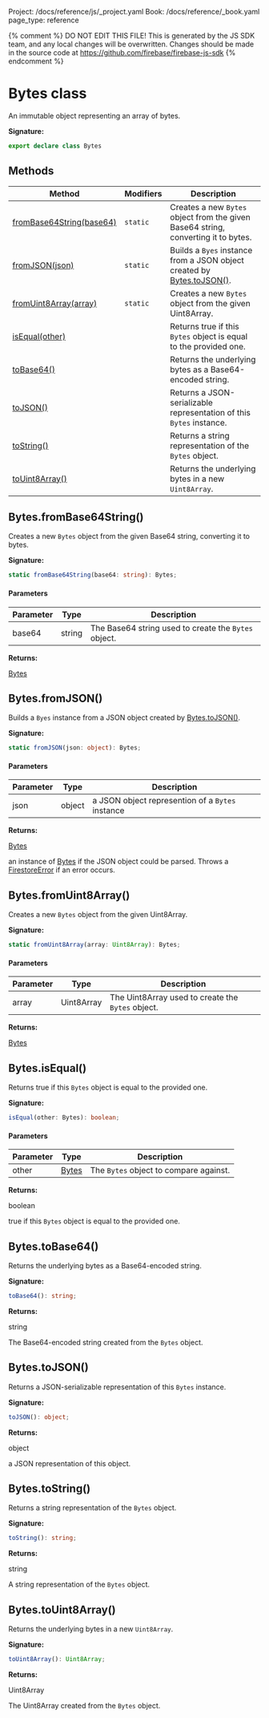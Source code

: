 Project: /docs/reference/js/_project.yaml
Book: /docs/reference/_book.yaml
page_type: reference

{% comment %}
DO NOT EDIT THIS FILE!
This is generated by the JS SDK team, and any local changes will be
overwritten. Changes should be made in the source code at
https://github.com/firebase/firebase-js-sdk
{% endcomment %}

# Bytes class
An immutable object representing an array of bytes.

<b>Signature:</b>

```typescript
export declare class Bytes 
```

## Methods

|  Method | Modifiers | Description |
|  --- | --- | --- |
|  [fromBase64String(base64)](./firestore_.bytes.md#bytesfrombase64string) | <code>static</code> | Creates a new <code>Bytes</code> object from the given Base64 string, converting it to bytes. |
|  [fromJSON(json)](./firestore_.bytes.md#bytesfromjson) | <code>static</code> | Builds a <code>Byes</code> instance from a JSON object created by [Bytes.toJSON()](./firestore_.bytes.md#bytestojson)<!-- -->. |
|  [fromUint8Array(array)](./firestore_.bytes.md#bytesfromuint8array) | <code>static</code> | Creates a new <code>Bytes</code> object from the given Uint8Array. |
|  [isEqual(other)](./firestore_.bytes.md#bytesisequal) |  | Returns true if this <code>Bytes</code> object is equal to the provided one. |
|  [toBase64()](./firestore_.bytes.md#bytestobase64) |  | Returns the underlying bytes as a Base64-encoded string. |
|  [toJSON()](./firestore_.bytes.md#bytestojson) |  | Returns a JSON-serializable representation of this <code>Bytes</code> instance. |
|  [toString()](./firestore_.bytes.md#bytestostring) |  | Returns a string representation of the <code>Bytes</code> object. |
|  [toUint8Array()](./firestore_.bytes.md#bytestouint8array) |  | Returns the underlying bytes in a new <code>Uint8Array</code>. |

## Bytes.fromBase64String()

Creates a new `Bytes` object from the given Base64 string, converting it to bytes.

<b>Signature:</b>

```typescript
static fromBase64String(base64: string): Bytes;
```

#### Parameters

|  Parameter | Type | Description |
|  --- | --- | --- |
|  base64 | string | The Base64 string used to create the <code>Bytes</code> object. |

<b>Returns:</b>

[Bytes](./firestore_.bytes.md#bytes_class)

## Bytes.fromJSON()

Builds a `Byes` instance from a JSON object created by [Bytes.toJSON()](./firestore_.bytes.md#bytestojson)<!-- -->.

<b>Signature:</b>

```typescript
static fromJSON(json: object): Bytes;
```

#### Parameters

|  Parameter | Type | Description |
|  --- | --- | --- |
|  json | object | a JSON object represention of a <code>Bytes</code> instance |

<b>Returns:</b>

[Bytes](./firestore_.bytes.md#bytes_class)

an instance of [Bytes](./firestore_.bytes.md#bytes_class) if the JSON object could be parsed. Throws a [FirestoreError](./firestore_.firestoreerror.md#firestoreerror_class) if an error occurs.

## Bytes.fromUint8Array()

Creates a new `Bytes` object from the given Uint8Array.

<b>Signature:</b>

```typescript
static fromUint8Array(array: Uint8Array): Bytes;
```

#### Parameters

|  Parameter | Type | Description |
|  --- | --- | --- |
|  array | Uint8Array | The Uint8Array used to create the <code>Bytes</code> object. |

<b>Returns:</b>

[Bytes](./firestore_.bytes.md#bytes_class)

## Bytes.isEqual()

Returns true if this `Bytes` object is equal to the provided one.

<b>Signature:</b>

```typescript
isEqual(other: Bytes): boolean;
```

#### Parameters

|  Parameter | Type | Description |
|  --- | --- | --- |
|  other | [Bytes](./firestore_.bytes.md#bytes_class) | The <code>Bytes</code> object to compare against. |

<b>Returns:</b>

boolean

true if this `Bytes` object is equal to the provided one.

## Bytes.toBase64()

Returns the underlying bytes as a Base64-encoded string.

<b>Signature:</b>

```typescript
toBase64(): string;
```
<b>Returns:</b>

string

The Base64-encoded string created from the `Bytes` object.

## Bytes.toJSON()

Returns a JSON-serializable representation of this `Bytes` instance.

<b>Signature:</b>

```typescript
toJSON(): object;
```
<b>Returns:</b>

object

a JSON representation of this object.

## Bytes.toString()

Returns a string representation of the `Bytes` object.

<b>Signature:</b>

```typescript
toString(): string;
```
<b>Returns:</b>

string

A string representation of the `Bytes` object.

## Bytes.toUint8Array()

Returns the underlying bytes in a new `Uint8Array`<!-- -->.

<b>Signature:</b>

```typescript
toUint8Array(): Uint8Array;
```
<b>Returns:</b>

Uint8Array

The Uint8Array created from the `Bytes` object.

